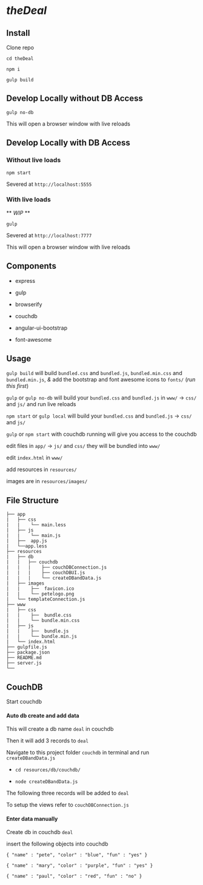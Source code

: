 # _theDeal_

## Install
Clone repo

`cd theDeal`

`npm i`

`gulp build`

## Develop Locally without DB Access
`gulp no-db`

This will open a browser window with live reloads

## Develop Locally with DB Access
### Without live loads
`npm start`

Severed at `http://localhost:5555`

### With live loads
** _WIP_ **

`gulp`

Severed at `http://localhost:7777`

This will open a browser window with live reloads

## Components
- express

- gulp

- browserify

- couchdb

- angular-ui-bootstrap

- font-awesome

## Usage
`gulp build` will build `bundled.css` and `bundled.js`, `bundled.min.css` and `bundled.min.js`, _&_ add the bootstrap and font awesome icons to `fonts/` (_run this first_)

`gulp` or `gulp no-db` will build your `bundled.css` and `bundled.js` in `www/` -> `css/` and `js/` and run live reloads

`npm start` or `gulp local` will build your `bundled.css` and `bundled.js` -> `css/` and `js/`

`gulp` or `npm start` with couchdb running will give you access to the couchdb

edit files in `app/` -> `js/` and `css/` they will be bundled into `www/`

edit `index.html` in `www/`

add resources in `resources/`

images are in `resources/images/`

## File Structure
```
├── app
|   ├── css
|   |    └── main.less
|   ├── js
|   |    └── main.js
|   ├──  app.js
|   └──app.less
├── resources
|   ├── db
|   |   ├── couchdb
|   |   |    ├── couchDBConnection.js
|   |   |    ├── couchDBUI.js
|   |   |    └── createDBandData.js
|   ├── images
|   |    ├──  favicon.ico
|   |    └── petelogo.png
|   └── templateConnection.js
├── www
|   ├── css
|   |    ├──  bundle.css
|   |    └── bundle.min.css
|   ├── js
|   |    ├──  bundle.js
|   |    └── bundle.min.js
|   └── index.html
├── gulpfile.js
├── package.json
├── README.md
├── server.js
└──
```


## CouchDB
Start couchdb

#### Auto db create and add data
This will create a db name `deal` in couchdb

Then it will add 3 records to `deal`

Navigate to this project folder `couchdb` in terminal and run `createDBandData.js`

- `cd resources/db/couchdb/`

- `node createDBandData.js`

The following three records will be added to `deal`

To setup the views refer to `couchDBConnection.js`

#### Enter data manually
Create db in couchdb `deal`

insert the following objects into couchdb

`{
    "name" : "pete",
    "color" : "blue",
    "fun" : "yes"
}`

`{
    "name" : "mary",
    "color" : "purple",
    "fun" : "yes"
}`

`{
    "name" : "paul",
    "color" : "red",
    "fun" : "no"
}`


